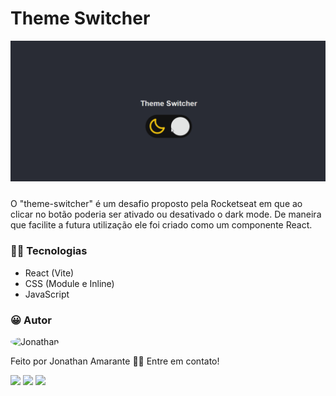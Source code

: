 # Theme Switcher

<img src="./public/animation.gif" style="margin-bottom: 10px;">

O "theme-switcher" é um desafio proposto pela Rocketseat em que ao clicar no botão poderia ser ativado ou desativado o dark mode. De maneira que facilite a futura utilização ele foi criado como um componente React.

### 👨‍💻 Tecnologias

- React (Vite)
- CSS (Module e Inline)
- JavaScript

### 😀 Autor

<img style="border-radius: 50%;" src="https://avatars.githubusercontent.com/u/75747829?v=4" width="100px;" alt="Jonathan"/>

Feito por Jonathan Amarante 👋🏽 Entre em contato!

<a href = "mailto:contatorafaballerini@gmail.com"><img src="https://img.shields.io/badge/-Gmail-%23333?style=for-the-badge&logo=gmail&logoColor=white" target="_blank"></a>
<a href="https://www.instagram.com/jonathan.pr0/" target="_blank"><img src="https://img.shields.io/badge/-Instagram-%23E4405F?style=for-the-badge&logo=instagram&logoColor=white" target="_blank"></a>
<a href = "mailto:jonathan.almeida1793@gmail.com"><img src="https://img.shields.io/badge/Telegram-2CA5E0?style=for-the-badge&logo=telegram&logoColor=white" target="_blank"></a>
